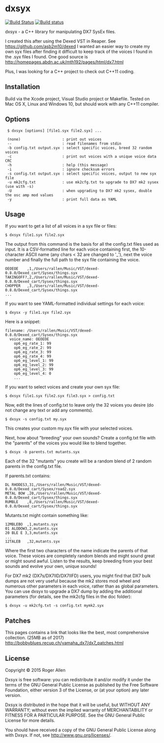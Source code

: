 # dxsyx

[![Build Status](https://travis-ci.org/rogerallen/dxsyx.svg?branch=master)](https://travis-ci.org/rogerallen/dxsyx) [![Build status](https://ci.appveyor.com/api/projects/status/hsja1q41ridd7qxh?svg=true)](https://ci.appveyor.com/project/rogerallen/dxsyx)

dxsyx - a C++ library for manipulating DX7 SysEx files.

I created this after using the Dexed VST in Reaper.  See https://github.com/asb2m10/dexed I wanted an easier way to create my own syx files after finding it difficult to keep track of the voices I found in the .syx files I found.  One good source is http://homepages.abdn.ac.uk/mth192/pages/html/dx7.html

Plus, I was looking for a C++ project to check out C++11 coding.

## Installation

Build via the Xcode project, Visual Studio project or Makefile. Tested on Mac OS X, Linux and Windows 10, but should work with any C++11 compiler.

## Options

     $ dxsyx [options] [file1.syx file2.syx] ...

     (none)                   : print out voices
     --                       : read filenames from stdin
     -b config.txt output.syx : select specific voices, breed 32 random voices
     -c                       : print out voices with a unique voice data CRC
     -h                       : help (this message)
     -i                       : ignore checksum errors
     -s config.txt output.syx : select specific voices, output to new syx file
     -u mk2cfg.txt            : use mk2cfg.txt to upgrade to DX7 mk2 sysex (use with -s)
     -U                       : when upgrading to DX7 mk2 sysex, double the osc amp mod values
     -y                       : print full data as YAML

## Usage

If you want to get a list of all voices in a syx file or files:

    $ dxsyx file1.syx file2.syx

The output from this command is the basis for all the config.txt files used as input.  It is a CSV-formatted line for each voice containing first, the 10-character ASCII name (any chars < 32 are changed to '_'), next the voice number and finally the full path to the syx file containing the voice.

    OEOEOE    ,1,/Users/rallen/Music/VST/dexed-0.8.0/Dexed_cart/Sysex/things.syx
    TAKINGOFF?,2,/Users/rallen/Music/VST/dexed-0.8.0/Dexed_cart/Sysex/things.syx
    CHOPPER   ,3,/Users/rallen/Music/VST/dexed-0.8.0/Dexed_cart/Sysex/things.syx
    ...

If you want to see YAML-formatted individual settings for each voice:

    $ dxysx -y file1.syx file2.syx

Here is a snippet:

    filename: /Users/rallen/Music/VST/dexed-0.8.0/Dexed_cart/Sysex/things.syx
      voice_name: OEOEOE
        op6_eg_rate_1: 99
        op6_eg_rate_2: 99
        op6_eg_rate_3: 99
        op6_eg_rate_4: 99
        op6_eg_level_1: 99
        op6_eg_level_2: 99
        op6_eg_level_3: 99
        op6_eg_level_4: 0
        ...

If you want to select voices and create your own syx file:

    $ dxsyx file1.syx file2.syx file3.syx > config.txt

Now, edit the lines of config.txt to leave only the 32 voices you desire (do not change any text or add any comments).

    $ dxsyx -s config.txt my.syx

This creates your custom my.syx file with your selected voices.

Next, how about "breeding" your own sounds?  Create a config.txt file with the "parents" of the voices you would like to blend together.

    $ dxsyx -b parents.txt mutants.syx

Each of the 32 "mutants" you create will be a random blend of 2 random parents in the config.txt file.

If parents.txt contains:

    DL RHODES3,31,/Users/rallen/Music/VST/dexed-0.8.0/Dexed_cart/Sysex/road2.syx
    METAL BOW ,20,/Users/rallen/Music/VST/dexed-0.8.0/Dexed_cart/Sysex/things.syx
    RUMBLE    ,8,/Users/rallen/Music/VST/dexed-0.8.0/Dexed_cart/Sysex/things.syx

Mutants.txt might contain something like:

    12MBLEBO  ,1,mutants.syx
    01 ALODOW3,2,mutants.syx
    20 BLE E 3,3,mutants.syx
    ...
    12TALEB   ,32,mutants.syx

Where the first two characters of the name indicate the parents of that voice.  These voices are completely random blends and might sound great or might sound awful.  Listen to the results, keep breeding from your best sounds and evolve your own, unique sounds!

For DX7 mk2 (DX7s/DX7IID/DX7IIFD) users, you might find that DX7 bulk dumps are not very useful because the mk2 stores mod wheel and numerous other parameters in each voice, rather than as global parameters. You can use dxsyx to upgrade a DX7 dump by adding the additional parameters (for details, see the mk2cfg files in the doc folder):

    $ dxsyx -u mk2cfg.txt -s config.txt mymk2.syx

## Patches

This pages contains a link that looks like the best, most comprehensive collection. (25MB as of 2017) http://bobbyblues.recup.ch/yamaha_dx7/dx7_patches.html

## License

Copyright © 2015 Roger Allen

Dxsyx is free software: you can redistribute it and/or modify
it under the terms of the GNU General Public License as published by
the Free Software Foundation, either version 3 of the License, or
(at your option) any later version.

Dxsyx is distributed in the hope that it will be useful,
but WITHOUT ANY WARRANTY; without even the implied warranty of
MERCHANTABILITY or FITNESS FOR A PARTICULAR PURPOSE.  See the
GNU General Public License for more details.

You should have received a copy of the GNU General Public License
along with Dxsyx.  If not, see <http://www.gnu.org/licenses/>.
